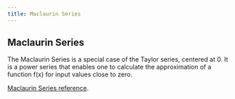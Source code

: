 ```yaml
---
title: Maclaurin Series
---
```

## Maclaurin Series

The Maclaurin Series is a special case of the Taylor series, centered at 0.  It is a power series that enables one to calculate the approximation of a function f(x) for input values close to zero.

<a href='http://mathworld.wolfram.com/MaclaurinSeries.html' target='_blank' rel='nofollow'>Maclaurin Series reference</a>.

